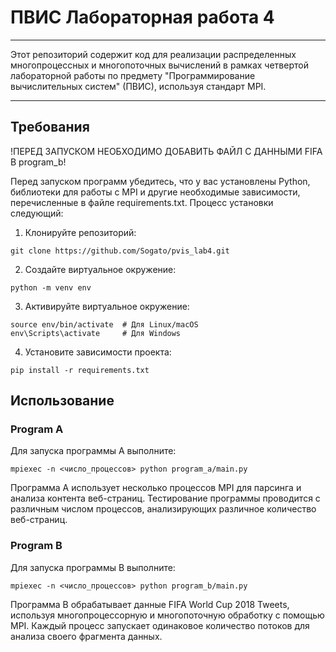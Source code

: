 # ПВИС Лабораторная работа 4

---
Этот репозиторий содержит код для реализации распределенных многопроцессных и многопоточных 
вычислений в рамках четвертой лабораторной работы по предмету "Программирование вычислительных систем" (ПВИС), 
используя стандарт MPI.

---

## Требования
!ПЕРЕД ЗАПУСКОМ НЕОБХОДИМО ДОБАВИТЬ ФАЙЛ С ДАННЫМИ FIFA В program_b!

Перед запуском программ убедитесь, что у вас установлены Python, библиотеки для работы с MPI и другие необходимые 
зависимости, перечисленные в файле requirements.txt. Процесс установки следующий:
1. Клонируйте репозиторий:
```
git clone https://github.com/Sogato/pvis_lab4.git
```
2. Создайте виртуальное окружение:
```
python -m venv env
```
3. Активируйте виртуальное окружение:
```
source env/bin/activate  # Для Linux/macOS
env\Scripts\activate     # Для Windows
```
4. Установите зависимости проекта:
```
pip install -r requirements.txt
```

## Использование
### Program A
Для запуска программы А выполните:
```
mpiexec -n <число_процессов> python program_a/main.py
```
Программа A использует несколько процессов MPI для парсинга и анализа контента веб-страниц. 
Тестирование программы проводится с различным числом процессов, анализирующих различное количество веб-страниц.

### Program B
Для запуска программы B выполните:
```
mpiexec -n <число_процессов> python program_b/main.py
```
Программа B обрабатывает данные FIFA World Cup 2018 Tweets, используя многопроцессорную и многопоточную обработку 
с помощью MPI. Каждый процесс запускает одинаковое количество потоков для анализа своего фрагмента данных.

